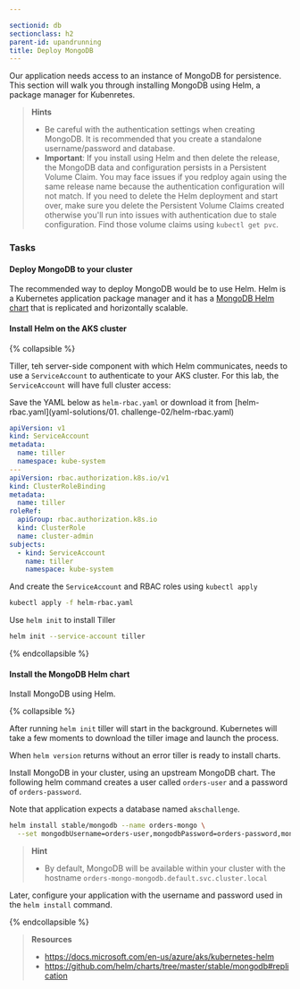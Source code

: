 ```yaml
---

sectionid: db
sectionclass: h2
parent-id: upandrunning
title: Deploy MongoDB
---
```


Our application needs access to an instance of MongoDB for persistence. This section will walk you through installing MongoDB using Helm, a package manager for Kubenretes.

> **Hints**
> * Be careful with the authentication settings when creating MongoDB. It is recommended that you create a standalone username/password and database.
> * **Important**: If you install using Helm and then delete the release, the MongoDB data and configuration persists in a Persistent Volume Claim. You may face issues if you redploy again using the same release name because the authentication configuration will not match. If you need to delete the Helm deployment and start over, make sure you delete the Persistent Volume Claims created otherwise you'll run into issues with authentication due to stale configuration. Find those volume claims using `kubectl get pvc`.

### Tasks

#### Deploy MongoDB to your cluster

The recommended way to deploy MongoDB would be to use Helm. Helm is a Kubernetes application package manager and it has a [MongoDB Helm chart](https://github.com/helm/charts/tree/master/stable/mongodb#production-settings-and-horizontal-scaling) that is replicated and horizontally scalable.


#### Install Helm on the AKS cluster
{% collapsible %}

Tiller, teh server-side component with which Helm communicates, needs to use a `ServiceAccount` to authenticate to your AKS cluster. For this lab, the `ServiceAccount` will have full cluster access:

Save the YAML below as `helm-rbac.yaml` or download it from [helm-rbac.yaml](yaml-solutions/01. challenge-02/helm-rbac.yaml)

```yaml
apiVersion: v1
kind: ServiceAccount
metadata:
  name: tiller
  namespace: kube-system
---
apiVersion: rbac.authorization.k8s.io/v1
kind: ClusterRoleBinding
metadata:
  name: tiller
roleRef:
  apiGroup: rbac.authorization.k8s.io
  kind: ClusterRole
  name: cluster-admin
subjects:
  - kind: ServiceAccount
    name: tiller
    namespace: kube-system
```

And create the `ServiceAccount` and RBAC roles using `kubectl apply`

```sh
kubectl apply -f helm-rbac.yaml
```

Use `helm init` to install Tiller

```sh
helm init --service-account tiller
```

{% endcollapsible %}

#### Install the MongoDB Helm chart

Install MongoDB using Helm.

{% collapsible %}

After running `helm init` tiller will start in the background. Kubernetes will take a few moments to download the tiller image and launch the process.

When `helm version` returns without an error tiller is ready to install charts.

Install MongoDB in your cluster, using an upstream MongoDB chart. The following helm command creates a user called `orders-user` and a password of `orders-password`.

Note that application expects a database named `akschallenge`.


```sh
helm install stable/mongodb --name orders-mongo \
  --set mongodbUsername=orders-user,mongodbPassword=orders-password,mongodbDatabase=akschallenge

```


> **Hint**
> * By default, MongoDB will be available within your cluster with the hostname `orders-mongo-mongodb.default.svc.cluster.local`

Later, configure your application with the username and password used in the `helm install` command.

{% endcollapsible %}

> **Resources**
> * <https://docs.microsoft.com/en-us/azure/aks/kubernetes-helm>
> * <https://github.com/helm/charts/tree/master/stable/mongodb#replication>
